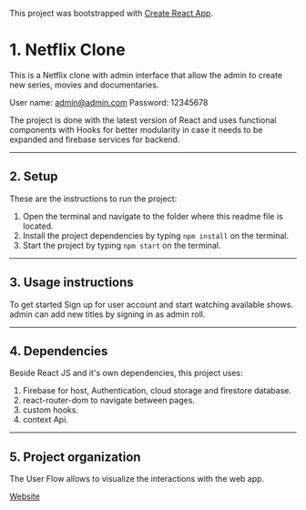 This project was bootstrapped with [Create React App](https://github.com/facebook/create-react-app).

# 1. Netflix Clone

This is a Netflix clone with admin interface that allow the admin to create new series, movies and documentaries.

User name: admin@admin.com
Password: 12345678

The project is done with the latest version of React and uses functional components with Hooks for better modularity in case it needs to be expanded and firebase services for backend.

---

## 2. Setup

These are the instructions to run the project:

1. Open the terminal and navigate to the folder where this readme file is located.
1. Install the project dependencies by typing `npm install` on the terminal.
1. Start the project by typing `npm start` on the terminal.

---

## 3. Usage instructions

To get started Sign up for user account and start watching available shows. admin can add new titles by signing in as admin roll.

---

## 4. Dependencies

Beside React JS and it's own dependencies, this project uses:

1. Firebase for host, Authentication, cloud storage and firestore database.
2. react-router-dom to navigate between pages.
3. custom hooks.
4. context Api. 

---

## 5. Project organization



The User Flow allows to visualize the interactions with the web app.

[Website](https://netflix-92de3.firebaseapp.com/)
